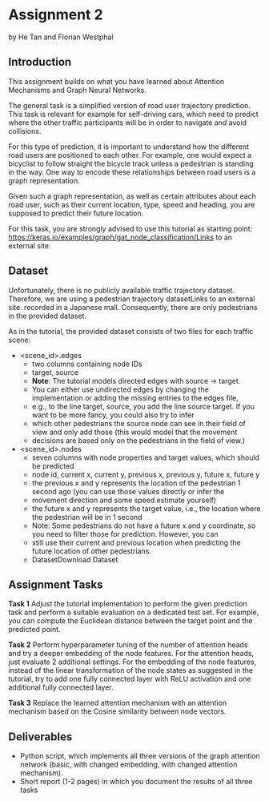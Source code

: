 # Assignment 2
by He Tan and Florian Westphal

## Introduction
This assignment builds on what you have learned about Attention Mechanisms and Graph Neural Networks.

The general task is a simplified version of road user trajectory prediction. This task is relevant for example for
self-driving cars, which need to predict where the other traffic participants will be in order to navigate and
avoid collisions.

For this type of prediction, it is important to understand how the different road users are positioned to each
other. For example, one would expect a bicyclist to follow straight the bicycle track unless a pedestrian is standing
in the way. One way to encode these relationships between road users is a graph representation.

Given such a graph representation, as well as certain attributes about each road user, such as their current location,
type, speed and heading, you are supposed to predict their future location.

For this task, you are strongly advised to use this tutorial as starting point: https://keras.io/examples/graph/gat_node_classification/Links to an external site.

## Dataset
Unfortunately, there is no publicly available traffic trajectory dataset.
Therefore, we are using a pedestrian trajectory datasetLinks to an external site. recorded in a Japanese mall.
Consequently, there are only pedestrians in the provided dataset.

As in the tutorial, the provided dataset consists of two files for each traffic scene:

- <scene_id>.edges
    - two columns containing node IDs
    - target, source
    - **Note**: The tutorial models directed edges with source -> target.
    - You can either use undirected edges by changing the implementation or adding the missing entries to the edges file,
    - e.g., to the line target, source, you add the line source target. If you want to be more fancy, you could also try to infer
    - which other pedestrians the source node can see in their field of view and only add those (this would model that the movement
    - decisions are based only on the pedestrians in the field of view.)
- <scene_id>.nodes
    - seven columns with node properties and target values, which should be predicted 
    - node id, current x, current y, previous x, previous y, future x, future y
    - the previous x and y represents the location of the pedestrian 1 second ago (you can use those values directly or infer the
    - movement direction and some speed estimate yourself)
    - the future x and y represents the target value, i.e., the location where the pedestrian will be in 1 second
    - Note: Some pedestrians do not have a future x and y coordinate, so you need to filter those for prediction. However, you can
    - still use their current and previous location when predicting the future location of other pedestrians.
    - DatasetDownload Dataset

## Assignment Tasks

**Task 1**
Adjust the tutorial implementation to perform the given prediction task and perform a suitable evaluation
on a dedicated test set. For example, you can compute the Euclidean distance between the target point
and the predicted point.

**Task 2**
Perform hyperparameter tuning of the number of attention heads and try a deeper embedding of the node
features. For the attention heads, just evaluate 2 additional settings. For the embedding of the node features,
instead of the linear transformation of the node states as suggested in the tutorial, try to add one fully connected
layer with ReLU activation and one additional fully connected layer.

**Task 3**
Replace the learned attention mechanism with an attention mechanism based on the Cosine similarity between
node vectors.

## Deliverables
- Python script, which implements all three versions of the graph attention network (basic, with changed embedding, with changed attention mechanism).
- Short report (1-2 pages) in which you document the results of all three tasks